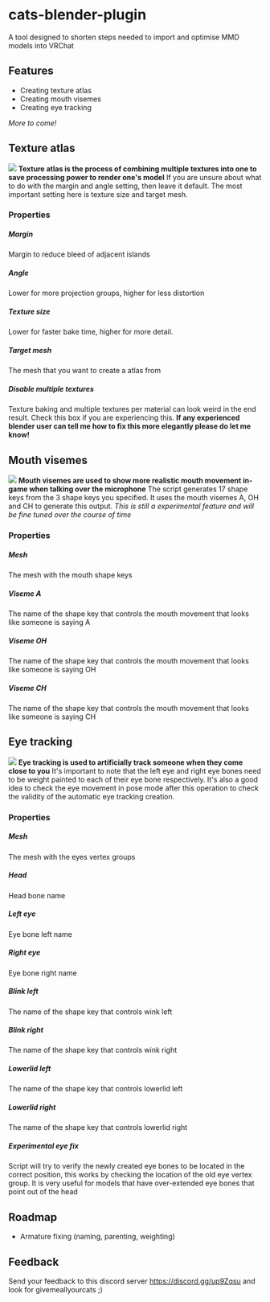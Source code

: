 # cats-blender-plugin

A tool designed to shorten steps needed to import and optimise MMD models into VRChat

## Features
 - Creating texture atlas
 - Creating mouth visemes
 - Creating eye tracking

*More to come!*

## Texture atlas
![](https://i.imgur.com/ht7D3cK.png)
**Texture atlas is the process of combining multiple textures into one to save processing power to render one's model**
If you are unsure about what to do with the margin and angle setting, then leave it default. The most important setting here is texture size and target mesh.

### Properties

##### Margin
Margin to reduce bleed of adjacent islands

##### Angle
Lower for more projection groups, higher for less distortion

##### Texture size
Lower for faster bake time, higher for more detail.

##### Target mesh
The mesh that you want to create a atlas from

##### Disable multiple textures
Texture baking and multiple textures per material can look weird in the end result. Check this box if you are experiencing this.
**If any experienced blender user can tell me how to fix this more elegantly please do let me know!**

## Mouth visemes
![](https://i.imgur.com/3fCSjYK.png)
**Mouth visemes are used to show more realistic mouth movement in-game when talking over the microphone**
The script generates 17 shape keys from the 3 shape keys you specified. It uses the mouth visemes A, OH and CH to generate this output. 
*This is still a experimental feature and will be fine tuned over the course of time*

### Properties

##### Mesh
The mesh with the mouth shape keys

##### Viseme A
The name of the shape key that controls the mouth movement that looks like someone is saying A

##### Viseme OH
The name of the shape key that controls the mouth movement that looks like someone is saying OH

##### Viseme CH
The name of the shape key that controls the mouth movement that looks like someone is saying CH

## Eye tracking
![](https://i.imgur.com/LPlF6wQ.png)
**Eye tracking is used to artificially track someone when they come close to you**
It's important to note that the left eye and right eye bones need to be weight painted to each of their eye bone respectively. 
It's also a good idea to check the eye movement in pose mode after this operation to check the validity of the automatic eye tracking creation.

### Properties

##### Mesh
The mesh with the eyes vertex groups

##### Head
Head bone name

##### Left eye
Eye bone left name

##### Right eye
Eye bone right name

##### Blink left
The name of the shape key that controls wink left

##### Blink right
The name of the shape key that controls wink right

##### Lowerlid left
The name of the shape key that controls lowerlid left

##### Lowerlid right
The name of the shape key that controls lowerlid right

##### Experimental eye fix
Script will try to verify the newly created eye bones to be located in the correct position, this works by checking the location of the old eye vertex group. It is very useful for models that have over-extended eye bones that point out of the head

## Roadmap
 - Armature fixing (naming, parenting, weighting)

## Feedback
Send your feedback to this discord server https://discord.gg/up9Zqsu and look for givemeallyourcats ;)
